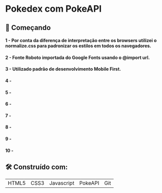 # Pokedex com PokeAPI

## 🚀 Começando

#### 1 - Por conta da diferença de interpretação entre os browsers utilizei o normalize.css para padronizar os estilos em todos os navegadores.

#### 2 - Fonte Roboto importada do Google Fonts usando o @import url.

#### 3 - Utilizado padrão de desenvolvimento Mobile First.

#### 4 - 

#### 5 - 

#### 6 - 

#### 7 - 

#### 8 - 

#### 9 - 

#### 10 - 

## 🛠️ Construído com:
<table>
 <tr>
   <td>HTML5</td>
   <td>CSS3</td>
  <td>Javascript</td>
    <td>PokeAPI</td>
  <td>Git</td>
 </tr>



